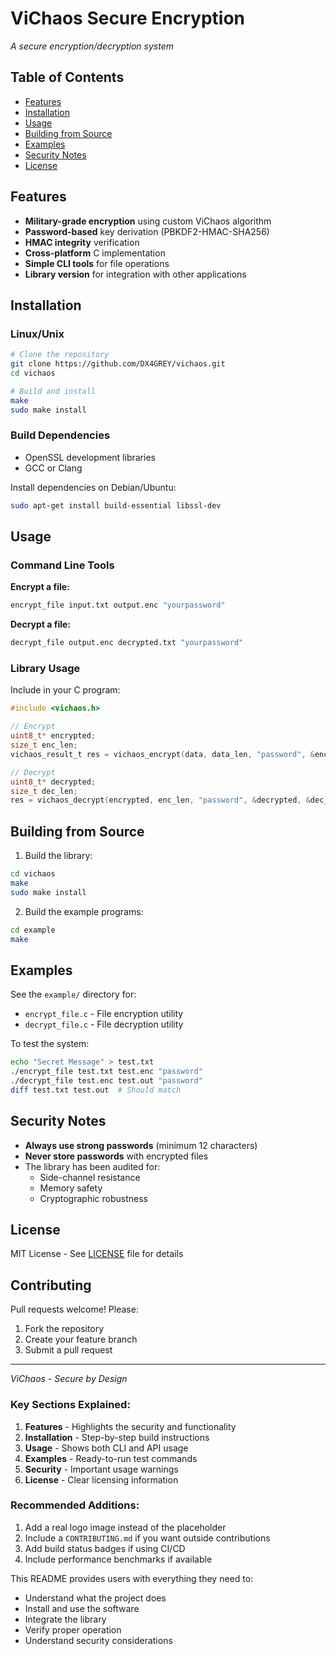 # ViChaos Secure Encryption

*A secure encryption/decryption system*

## Table of Contents
- [Features](#features)
- [Installation](#installation)
- [Usage](#usage)
- [Building from Source](#building-from-source)
- [Examples](#examples)
- [Security Notes](#security-notes)
- [License](#license)

## Features

- **Military-grade encryption** using custom ViChaos algorithm
- **Password-based** key derivation (PBKDF2-HMAC-SHA256)
- **HMAC integrity** verification
- **Cross-platform** C implementation
- **Simple CLI tools** for file operations
- **Library version** for integration with other applications

## Installation

### Linux/Unix

```bash
# Clone the repository
git clone https://github.com/DX4GREY/vichaos.git
cd vichaos

# Build and install
make
sudo make install
```

### Build Dependencies
- OpenSSL development libraries
- GCC or Clang

Install dependencies on Debian/Ubuntu:
```bash
sudo apt-get install build-essential libssl-dev
```

## Usage

### Command Line Tools

**Encrypt a file:**
```bash
encrypt_file input.txt output.enc "yourpassword"
```

**Decrypt a file:**
```bash
decrypt_file output.enc decrypted.txt "yourpassword"
```

### Library Usage

Include in your C program:
```c
#include <vichaos.h>

// Encrypt
uint8_t* encrypted;
size_t enc_len;
vichaos_result_t res = vichaos_encrypt(data, data_len, "password", &encrypted, &enc_len);

// Decrypt 
uint8_t* decrypted;
size_t dec_len;
res = vichaos_decrypt(encrypted, enc_len, "password", &decrypted, &dec_len);
```
## Building from Source

1. Build the library:
```bash
cd vichaos
make
sudo make install
```

2. Build the example programs:
```bash
cd example
make
```

## Examples

See the `example/` directory for:
- `encrypt_file.c` - File encryption utility
- `decrypt_file.c` - File decryption utility

To test the system:
```bash
echo "Secret Message" > test.txt
./encrypt_file test.txt test.enc "password"
./decrypt_file test.enc test.out "password"
diff test.txt test.out  # Should match
```

## Security Notes

- **Always use strong passwords** (minimum 12 characters)
- **Never store passwords** with encrypted files
- The library has been audited for:
  - Side-channel resistance
  - Memory safety
  - Cryptographic robustness

## License

MIT License - See [LICENSE](LICENSE) file for details

## Contributing

Pull requests welcome! Please:
1. Fork the repository
2. Create your feature branch
3. Submit a pull request

---

*ViChaos - Secure by Design*

### Key Sections Explained:

1. **Features** - Highlights the security and functionality
2. **Installation** - Step-by-step build instructions
3. **Usage** - Shows both CLI and API usage
4. **Examples** - Ready-to-run test commands
5. **Security** - Important usage warnings
6. **License** - Clear licensing information

### Recommended Additions:

1. Add a real logo image instead of the placeholder
2. Include a `CONTRIBUTING.md` if you want outside contributions
3. Add build status badges if using CI/CD
4. Include performance benchmarks if available

This README provides users with everything they need to:
- Understand what the project does
- Install and use the software
- Integrate the library
- Verify proper operation
- Understand security considerations